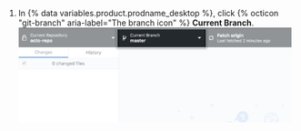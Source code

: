 1. In {% data variables.product.prodname_desktop %}, click {% octicon "git-branch" aria-label="The branch icon" %} **Current Branch**. ![Menu suspenso Current Branch (Branch atual)](/assets/images/help/desktop/current-branch-menu.png)
